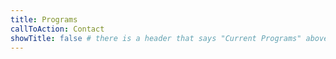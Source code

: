 ```yaml
---
title: Programs
callToAction: Contact
showTitle: false # there is a header that says "Current Programs" above the programs
---
```

